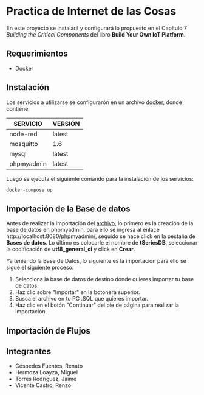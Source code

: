 # Practica de Internet de las Cosas
En este proyecto se instalará y configurará lo propuesto en el Capítulo 7 *Building the Critical Components* del libro **Build Your Own IoT Platform**.
## Requerimientos
- Docker

## Instalación

Los servicios a utilizarse se configurarón en un archivo [docker](docker-compose.yml), donde contiene:

| SERVICIO| VERSIÓN|
| ----- | ---- |
| node-red | latest|
| mosquitto| 1.6|
| mysql| latest|
| phpmyadmin| latest|

Luego se ejecuta el siguiente comando para la instalación de los servicios:
```bash
docker-compose up
```

## Importación de la Base de datos
Antes de realizar la importación del [archivo](base_de_datos/tSeriesDB.sql), lo primero es la creación de la base de datos en phpmyadmin. para ello se ingresa al enlace http://localhost:8080/phpmyadmin/, seguido se hace click en la pestaña de **Bases de datos**. Lo último es colocarle el nombre de **tSeriesDB**, seleccionar la codificación de **utf8_general_ci** y click en **Crear**.

Ya teniendo la Base de Datos, lo siguiente es la importación para ello se sigue el siguiente proceso:
1. Selecciona la base de datos de destino donde quieres importar tu base de datos.
2. Haz clic sobre "Importar" en la botonera superior.
3. Busca el archivo en tu PC .SQL que quieres importar.
4. Haz clic en el botón "Continuar" del pie de página para realizar la importación.


## Importación de Flujos

## Integrantes

- Céspedes Fuentes, Renato
- Hermoza Loayza, Miguel
- Torres Rodríguez, Jaime
- Vicente Castro, Renzo

